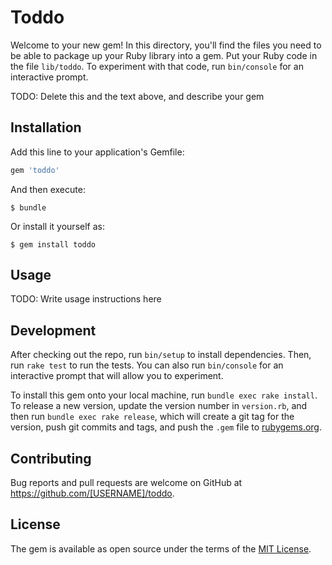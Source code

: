 # Toddo

Welcome to your new gem! In this directory, you'll find the files you need to be able to package up your Ruby library into a gem. Put your Ruby code in the file `lib/toddo`. To experiment with that code, run `bin/console` for an interactive prompt.

TODO: Delete this and the text above, and describe your gem

## Installation

Add this line to your application's Gemfile:

```ruby
gem 'toddo'
```

And then execute:

    $ bundle

Or install it yourself as:

    $ gem install toddo

## Usage

TODO: Write usage instructions here

## Development

After checking out the repo, run `bin/setup` to install dependencies. Then, run `rake test` to run the tests. You can also run `bin/console` for an interactive prompt that will allow you to experiment.

To install this gem onto your local machine, run `bundle exec rake install`. To release a new version, update the version number in `version.rb`, and then run `bundle exec rake release`, which will create a git tag for the version, push git commits and tags, and push the `.gem` file to [rubygems.org](https://rubygems.org).

## Contributing

Bug reports and pull requests are welcome on GitHub at https://github.com/[USERNAME]/toddo.


## License

The gem is available as open source under the terms of the [MIT License](http://opensource.org/licenses/MIT).

